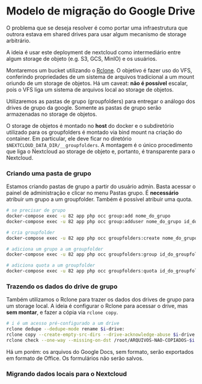 # Modelo de migração do Google Drive

O problema que se deseja resolver é como portar uma infraestrutura que outrora estava em shared drives para usar algum mecanismo de storage arbitrário.

A ideia é usar este deployment de nextcloud como intermediário entre algum storage de objeto (e.g. S3, GCS, MinIO) e os usuários.

Montaremos um bucket utilizando o [Rclone](rclone.md). O objetivo é fazer uso do VFS, conferindo propriedades de um sistema de arquivos tradicional a um mount oriundo de um storage de objetos. Há um caveat: **não é possível** escalar, pois o VFS liga um sistema de arquivos local ao storage de objetos.

Utilizaremos as pastas de grupo (groupfolders) para entregar o análogo dos drives de grupo da google. Somente as pastas de grupo serão armazenadas no storage de objetos.

O storage de objetos é montado no **host** do docker e o subdiretório utilizado para os groupfolders é montado via bind mount na criação do container. Em particular, ele deve ficar no diretório `$NEXTCLOUD_DATA_DIR/__groupfolders`. A montagem é o único procedimento que liga o Nextcloud ao storage de objeto e, portanto, é transparente para o Nextcloud.

### Criando uma pasta de grupo

Estamos criando pastas de grupo a partir do usuário admin. Basta acessar o painel de administração e clicar no menu Pastas grupo. É **necessário** atribuir um grupo a um groupfolder. Também é possível atribuir uma quota.

```bash
# se precisar de grupo
docker-compose exec -u 82 app php occ group:add nome_do_grupo
docker-compose exec -u 82 app php occ group:adduser nome_do_grupo id_do_membro

# cria groupfolder
docker-compose exec -u 82 app php occ groupfolders:create nome_do_grupo

# adiciona um grupo a um groupfolder
docker-compose exec -u 82 app php occ groupfolders:group id_do_groupfolder nome_do_grupo <write|share|delete>

# adiciona quota a um groupfolder
docker-compose exec -u 82 app php occ groupfolders:quota id_do_groupfolder quota
```

### Trazendo os dados do drive de grupo

Também utilizamos o Rclone para trazer os dados dos drives de grupo para um storage local. A ideia é configurar o Rclone para acessar o drive, mas **sem montar**, e fazer a cópia via `rclone copy`.

```bash
# i é um acesso pré-configurado a um drive
rclone dedupe --dedupe-mode rename $i-drive:
rclone copy --create-empty-src-dirs --drive-acknowledge-abuse $i-drive: /backup/drive/$i
rclone check --one-way --missing-on-dst /root/ARQUIVOS-NAO-COPIADOS-$i $i-drive: /backup/drive/$i
```
Há um porém: os arquivos do Google Docs, sem formato, serão exportados em formato de Office. Os formulários não serão salvos.

### Migrando dados locais para o Nextcloud

